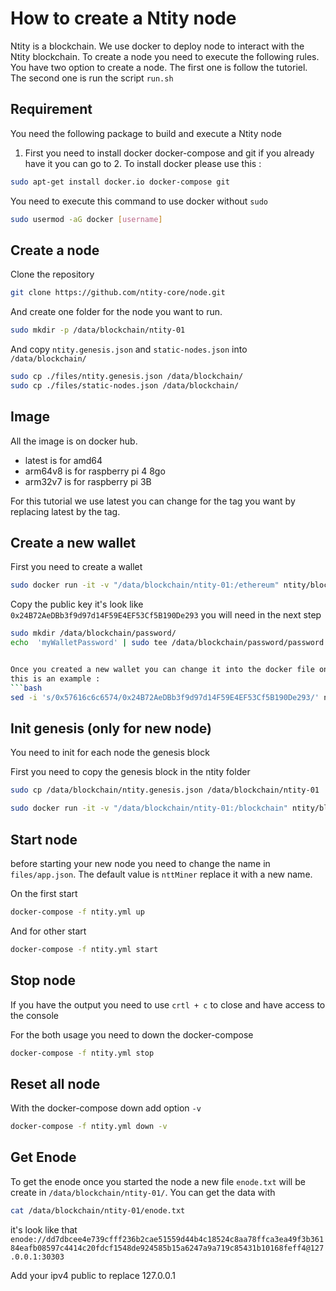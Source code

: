 # How to create a Ntity node

Ntity is a blockchain. We use docker to deploy node to interact with the Ntity blockchain. To create a node you need to execute the following rules. You have two option to create a node. The first one is follow the tutoriel. The second one is run the script `run.sh`

## Requirement

You need the following package to build and execute a Ntity node

1. First you need to install docker docker-compose and git if you already have it you can go to 2. To install docker please use this :

```bash
sudo apt-get install docker.io docker-compose git	
```

You need to execute this command to use docker without `sudo`

```bash
sudo usermod -aG docker [username]
```

## Create a node

Clone the repository

```bash
git clone https://github.com/ntity-core/node.git
```

And create one folder for the node you want to run. 

```bash
sudo mkdir -p /data/blockchain/ntity-01
```

And copy `ntity.genesis.json` and `static-nodes.json` into `/data/blockchain/`

```bash
sudo cp ./files/ntity.genesis.json /data/blockchain/
sudo cp ./files/static-nodes.json /data/blockchain/
```

## Image
All the image is on docker hub. 

- latest is for amd64
- arm64v8 is for raspberry pi 4 8go
- arm32v7 is for raspberry pi 3B

For this tutorial we use latest you can change for the tag you want by replacing latest by the tag.

## Create a new wallet

First you need to create a wallet

```bash
sudo docker run -it -v "/data/blockchain/ntity-01:/ethereum" ntity/blockchain:latest geth --datadir=/ethereum --nousb account new
```

Copy the public key it's look like `0x24B72AeDBb3f9d97d14F59E4EF53Cf5B190De293` you will need in the next step

```bash
sudo mkdir /data/blockchain/password/
echo  'myWalletPassword' | sudo tee /data/blockchain/password/password.txt


Once you created a new wallet you can change it into the docker file on WALLET environnement variable with wallet
this is an example : 
```bash
sed -i 's/0x57616c6c6574/0x24B72AeDBb3f9d97d14F59E4EF53Cf5B190De293/' ntity.yml
```


## Init genesis (only for new node)

You need to init for each node the genesis block

First you need to copy the genesis block in the ntity folder

```bash
sudo cp /data/blockchain/ntity.genesis.json /data/blockchain/ntity-01
```

```bash
sudo docker run -it -v "/data/blockchain/ntity-01:/blockchain" ntity/blockchain geth --datadir=/blockchain --nousb init /blockchain/ntity.genesis.json
```

## Start node

before starting your new node you need to change the name in `files/app.json`. The default value is `nttMiner` replace it with a new name.

On the first start

```bash
docker-compose -f ntity.yml up
```

And for other start 

```bash
docker-compose -f ntity.yml start
```

## Stop node

If you have the output you need to use `crtl + c` to close and have access to the console

For the both usage you need to down the docker-compose 

```bash
docker-compose -f ntity.yml stop
```

## Reset all node

With the docker-compose down add option `-v`

```bash
docker-compose -f ntity.yml down -v
```

## Get Enode

To get the enode once you started the node a new file `enode.txt` will be create in `/data/blockchain/ntity-01/`. You can get the data with 

```bash
cat /data/blockchain/ntity-01/enode.txt
```

it's look like that
`enode://dd7dbcee4e739cfff236b2cae51559d44b4c18524c8aa78ffca3ea49f3b36184eafb08597c4414c20fdcf1548de924585b15a6247a9a719c85431b10168feff4@127.0.0.1:30303`

Add your ipv4 public to replace 127.0.0.1

